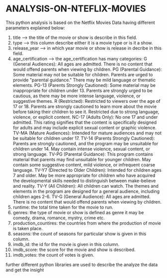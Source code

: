 # ANALYSIS-ON-NTEFLIX-MOVIES

This python analysis is based on the Netflix Movies Data having different parameters explained below:
1. title --> the title of the movie or show is describe in this field.
2. type --> this column describe either it is a movie type or is it a show.
3. release_year --> in which year movie or show is release in decribe in this field.
4. age_certification --> the age_certification has many categories:
   G (General Audiences): All ages are admitted. There is no content that would offend parents when viewing by children.
   PG (Parental Guidance): Some material may not be suitable for children. Parents are urged to provide "parental guidance." There may be mild language or thematic elements.
   PG-13 (Parents Strongly Cautioned): Some material may be inappropriate for children under 13. Parents are strongly urged to be cautious, as there may be more intense language, violence, or suggestive themes.
   R (Restricted): Restricted to viewers over the age of 17 or 18. Parents are strongly cautioned to learn more about the movie before taking their children to see it. Restricted due to strong language, violence, or explicit content.
   NC-17 (Adults Only): No one 17 and under admitted. This rating signifies that the content is specifically designed for adults and may include explicit sexual content or graphic violence.
   TV-MA (Mature Audiences): Intended for mature audiences and may not be suitable for children under 17.
   TV-14 (Parents Strongly Cautioned):  Parents are strongly cautioned, and the program may be unsuitable for children under 14. May contain intense violence, sexual content, or strong language.
   TV-PG (Parental Guidance): This program contains material that parents may find unsuitable for younger children. May contain some suggestive content, mild violence, or infrequent coarse language.
   TV-Y7 (Directed to Older Children): Intended for children ages 7 and older. May be more appropriate for children who have acquired the developmental skills needed to distinguish between make-believe and reality.
   TV-Y (All Children): All children can watch. The themes and elements in the program are designed for a general audience, including children ages 2-6.
   TV-G (General Audience): All ages are admitted. There is no content that would offend parents when viewing by children.
5. runtime: the total time taken for the movie to run.
6. genres: the type of movie or show is defined as genre it may be comedy, drama, romance, mystry, crime etc.
7. production_countires: the countries from where the production of movie is taken place.
8. seasons: the count of seasons for particular show is given in this column.
9. imdb_id: the id for the movie is given in this column.
10. imdb_score: the score for the movie and show is described.
11. imdb_votes: the count of votes is given.

further different python libraries are used to describe the analyze the data and get the insight



  
